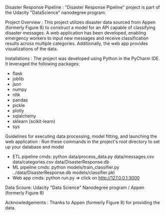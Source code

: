 Disaster Response Pipeline :
"Disaster Response Pipeline" project is part of the Udacity "DataScience" nanodegree program.

Project Overview :
This project utilizes disaster data sourced from Appen (formerly Figure 8) to construct a model for an API capable of classifying disaster messages.
A web application has been developed, enabling emergency workers to input new messages and receive classification results across multiple categories.
Additionally, the web app provides visualizations of the data.

Installations :
The project was developed using Python in the PyCharm IDE. It leveraged the following packages:
- flask
- joblib
- json
- numpy
- nltk
- pandas
- pickle
- plotly
- sqlalchemy
- sklearn (scikit-learn)
- sys

Guidelines for executing data processing, model fitting, and launching the web application :
Run these commands in the project's root directory to set up your database and model
- ETL pipeline cmds: python data/process_data.py data/messages.csv data/categories.csv data/DisasterResponse.db
- ML pipeline cmds: python models/train_classifier.py ../data/DisasterResponse.db models/classifier.pkl
- Web app cmds: python run.py => click on http://127.0.0.1:3000

Data Scoure:
Udacity "Data Science" Nanodegree program / Appen (formerly Figure 8)

Acknowledgements :
Thanks to Appen (formerly Figure 8) for providing the data.
